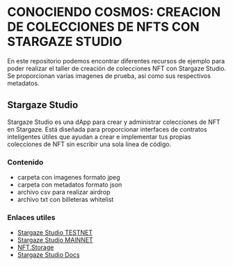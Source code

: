 CONOCIENDO COSMOS: CREACION DE COLECCIONES DE NFTS CON STARGAZE STUDIO
======

En este repositorio podemos encontrar diferentes recursos de ejemplo para poder realizar el taller de creación de colecciones NFT con Stargaze Studio. Se proporcionan varias imagenes de prueba, asi como sus respectivos metadatos. 

## Stargaze Studio

Stargaze Studio es una dApp para crear y administrar colecciones de NFT en Stargaze. Está diseñada para proporcionar interfaces de contratos inteligentes útiles que ayudan a crear e implementar tus propias colecciones de NFT sin escribir una sola línea de código.

### Contenido 

* carpeta con imagenes formato jpeg
* carpeta con metadatos formato json
* archivo csv para realizar airdrop
* archivo txt con billeteras whitelist

### Enlaces utiles 

* [Stargaze Studio TESTNET](https://studio.publicawesome.dev/collections/create/)
* [Stargaze Studio MAINNET](https://studio.stargaze.zone/)
* [NFT.Storage](https://nft.storage/)
* [Stargaze Studio Docs](https://docs.stargaze.zone/guides/stargaze-studio)

